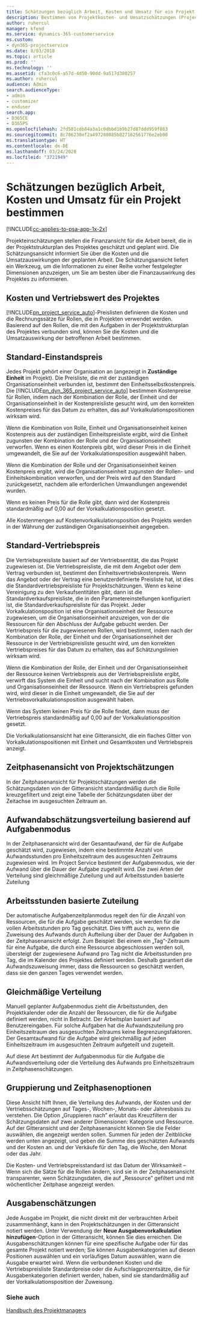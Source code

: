 ```yaml
---
title: Schätzungen bezüglich Arbeit, Kosten und Umsatz für ein Projekt bestimmen
description: Bestimmen von Projektkosten- und Umsatzschätzungen (Project Service)
author: ruhercul
manager: kfend
ms.service: dynamics-365-customerservice
ms.custom:
- dyn365-projectservice
ms.date: 8/03/2018
ms.topic: article
ms.prod: ''
ms.technology: ''
ms.assetid: cfa3c0c6-a57d-4d50-90dd-9a517d380257
ms.author: ruhercul
audience: Admin
search.audienceType:
- admin
- customizer
- enduser
search.app:
- D365CE
- D365PS
ms.openlocfilehash: 2fd581cdb84a3a1c0dbbd1b9b27d87ddd959f883
ms.sourcegitcommit: 8c786230ef2a497280885b827162561776e2eb00
ms.translationtype: HT
ms.contentlocale: de-DE
ms.lasthandoff: 03/24/2020
ms.locfileid: "3721949"
---
```

# <a name="determine-project-cost-and-revenue-estimates"></a>Schätzungen bezüglich Arbeit, Kosten und Umsatz für ein Projekt bestimmen 

[!INCLUDE[cc-applies-to-psa-app-1x-2x](../includes/cc-applies-to-psa-app-1x-2x.md)]

Projekteinschätzungen stellen die Finanzansicht für die Arbeit bereit, die in der Projektstrukturplan des Projektes geschätzt und geplant wird. Die Schätzungsansicht informiert Sie über die Kosten und die Umsatzauswirkungen der geplanten Arbeit. Die Schätzungsansicht liefert ein Werkzeug, um die Informationen zu einer Reihe vorher festgelegter Dimensionen anzuzeigen, um Sie am besten über die Finanzauswirkung des Projektes zu informieren.  
  
## <a name="cost-and-sales-value-of-the-project"></a>Kosten und Vertriebswert des Projektes  
[!INCLUDE[pn_project_service_auto](../includes/pn-project-service-auto.md)]-Preislisten definieren die Kosten und die Rechnungssätze für Rollen, die in Projekten verwendet werden. Basierend auf den Rollen, die mit den Aufgaben in der Projektstrukturplan des Projektes verbunden sind, können Sie die Kosten und die Umsatzauswirkung der betroffenen Arbeit bestimmen.  
  
## <a name="cost-price-defaulting"></a>Standard-Einstandspreis  
Jedes Projekt gehört einer Organisation an (angezeigt in **Zuständige Einheit** im Projekt). Die Preisliste, die mit der zuständigen Organisationseinheit verbunden ist, bestimmt den Einheitsselbstkostenpreis. Die [!INCLUDE[pn_dyn_365_project_service_auto](../includes/pn-dyn-365-project-service-auto.md)] bestimmen Kostenpreise für Rollen, indem nach der Kombination der Rolle, der Einheit und der Organisationseinheit in der Kostenpreisliste gesucht wird, um den korrekten Kostenpreises für das Datum zu erhalten, das auf Vorkalkulationspositionen wirksam wird.  
  
Wenn die Kombination von Rolle, Einheit und Organisationseinheit keinen Kostenpreis aus der zuständigen Einheitspreisliste ergibt, wird die Einheit zugunsten der Kombination der Rolle und der Organisationseinheit verworfen. Wenn es einen Kostenpreis gibt, wird dieser Preis in die Einheit umgewandelt, die Sie auf der Vorkalkulationsposition ausgewählt haben.  
  
Wenn die Kombination der Rolle und der Organisationseinheit keinen Kostenpreis ergibt, wird die Organisationseinheit zugunsten der Rollen- und Einheitskombination verworfen, und der Preis wird auf den Standard zurückgesetzt, nachdem alle erforderlichen Umwandlungen angewendet wurden.  
  
 Wenn es keinen Preis für die Rolle gibt, dann wird der Kostenpreis standardmäßig auf 0,00 auf der Vorkalkulationsposition gesetzt.  
  
 Alle Kostenmengen auf Kostenvorkalkulationsposition des Projekts werden in der Währung der zuständigen Organisationseinheit angegeben.  
  
## <a name="sales-price-defaulting"></a>Standard-Vertriebspreis  
Die Vertriebspreisliste basiert auf der Vertriebsentität, die das Projekt zugewiesen ist. Die Vertriebspreisliste, die mit dem Angebot oder dem Vertrag verbunden ist, bestimmt den Einheitsvertriebskostenpreis. Wenn das Angebot oder der Vertrag eine benutzerdefinierte Preisliste hat, ist dies die Standardvertriebspreisliste für Projektschätzungen. Wenn es keine Vereinigung zu den Verkaufsentitäten gibt, dann ist die Standardverkaufspreisliste, die in den Parametereinstellungen konfiguriert ist, die Standardverkaufspreisliste für das Projekt. Jeder Vorkalkulationsposition ist eine Organisationseinheit der Ressource zugewiesen, um die Organisationseinheit anzuzeigen, von der die Ressourcen für den Abschluss der Aufgabe gebucht werden. Der Vertriebspreis für die zugewiesenen Rollen, wird bestimmt, indem nach der Kombination der Rolle, der Einheit und der Organisationseinheit der Ressource in der Vertriebspreisliste gesucht wird, um den korrekten Vertriebspreises für das Datum zu erhalten, das auf Schätzungslinien wirksam wird.  
  
Wenn die Kombination der Rolle, der Einheit und der Organisationseinheit der Ressource keinen Vertriebspreis aus der Vertriebspreisliste ergibt, verwirft das System die Einheit und sucht nach der Kombination aus Rolle und Organisationseinheit der Ressource. Wenn ein Vertriebspreis gefunden wird, wird dieser in die Einheit umgewandelt, die Sie auf der Vertriebsvorkalkulationsposition ausgewählt haben.  
  
Wenn das System keinen Preis für die Rolle findet, dann muss der Vertriebspreis standardmäßig auf 0,00 auf der Vorkalkulationsposition gesetzt.  
  
Die Vorkalkulationsansicht hat eine Gitteransicht, die ein flaches Gitter von Vorkalkulationspositionen mit Einheit und Gesamtkosten und Vertriebspreis anzeigt.  
  
## <a name="time-phased-view-of-project-estimates"></a>Zeitphasenansicht von Projektschätzungen  
In der Zeitphasenansicht für Projektschätzungen werden die Schätzungsdaten von der Gitteransicht standardmäßig durch die Rolle kreuzgefiltert und zeigt eine Tabelle der Schätzungsdaten über der Zeitachse im ausgesuchten Zeitraum an.  
  
## <a name="effort-estimate-allocation-based-on-task-mode"></a>Aufwandabschätzungsverteilung basierend auf Aufgabenmodus  
In der Zeitphasenansicht wird der Gesamtaufwand, der für die Aufgabe geschätzt wird, zugewiesen, indem eine bestimmte Anzahl von Aufwandsstunden pro Einheitszeitraum des ausgesuchten Zeitraums zugewiesen wird. Im Project Service bestimmt der Aufgabenmodus, wie der Aufwand über die Dauer der Aufgabe zugeteilt wird. Die zwei Arten der Verteilung sind gleichmäßige Zuteilung und auf Arbeitsstunden basierte Zuteilung  
  
## <a name="work-hours-based-allocation"></a>Arbeitsstunden basierte Zuteilung  
Der automatische Aufgabenzeitplanmodus regelt den für die Anzahl von Ressourcen, die für die Aufgabe geschätzt werden, sie werden für die vollen Arbeitsstunden pro Tag geschätzt. Dies trifft auch zu, wenn die Zuweisung des Aufwands durch Aufteilung über der Dauer der Aufgaben in der Zeitphasenansicht erfolgt. Zum Beispiel: Bei einem ein „Tag”-Zeitraum für eine Aufgabe, die durch eine Ressource abgeschlossen werden soll, übersteigt der zugewiesene Aufwand pro Tag nicht die Arbeitsstunden pro Tag, die im Kalender des Projektes definiert werden. Deshalb garantiert die Aufwandszuweisung immer, dass die Ressourcen so geschätzt werden, dass sie den ganzen Tages verwendet werden.  
  
## <a name="even-distribution"></a>Gleichmäßige Verteilung  
Manuell geplanter Aufgabenmodus zieht die Arbeitsstunden, den Projektkalender oder die Anzahl der Ressourcen, die für die Aufgabe definiert werden, nicht in Betracht. Der Arbeitsplan basiert auf Benutzereingaben. Für solche Aufgaben hat die Aufwandszuteilung pro Einheitszeitraum des ausgesuchten Zeitraums keine Begrenzungsfaktoren. Der Gesamtaufwand für die Aufgabe wird gleichmäßig auf jeden Einheitszeitraum im ausgesuchten Zeitraum aufgeteilt und zugeteilt.  
  
Auf diese Art bestimmt der Aufgabenmodus für die Aufgabe die Aufwandsverteilung oder die Verteilung des Aufwands pro Einheitszeitraum in Zeitphasenschätzungen.  
  
## <a name="grouping-and-time-phasing-options"></a>Gruppierung und Zeitphasenoptionen  
Diese Ansicht hilft Ihnen, die Verteilung des Aufwands, der Kosten und der Vertriebsschätzungen auf Tages-, Wochen-, Monats- oder Jahresbasis zu verstehen. Die Option „Gruppieren nach” erlaubt das Kreuzfiltern der Schätzungsdaten auf zwei anderer Dimensionen: Kategorie und Ressource. Auf der Gitteransicht und der Zeitphasenansicht können Sie die Felder auswählen, die angezeigt werden sollen. Summen für jeden der Zeitblöcke werden unten angezeigt, und geben die Summe des geschätzten Aufwands und der Kosten an. und der Verkäufe für den Tag, die Woche, den Monat oder das Jahr.  
  
Die Kosten- und Vertriebspreisstandard ist das Datum der Wirksamkeit – Wenn sich die Sätze für die Rollen ändern, sind sie in der Zeitphasenansicht transparenter, wenn Schätzungsdaten, die auf „Ressource” gefiltert und mit wöchentlicher Zeitphase angezeigt werden.  
  
## <a name="expense-estimates"></a>Ausgabenschätzungen  
Jede Ausgabe im Projekt, die nicht direkt mit der verbrauchten Arbeit zusammenhängt, kann in den Projektschätzungen in der Gitteransicht notiert werden. Unter Verwendung der **Neue Ausgabenvorkalkulation hinzufügen**-Option in der Gitteransicht, können Sie dies erreichen. Die Ausgabenschätzungen können für eine spezifische Aufgabe oder für das gesamte Projekt notiert werden; Sie können Ausgabenkategorien auf diesen Positionen auswählen und ein vorläufiges Datum auswählen, wann die Ausgabe erwartet wird. Wenn die verbundenen Kosten und die Vertriebspreisliste Standardpreise oder die Aufschlagprozentsätze, die für Ausgabenkategorien definiert werden, haben, sind sie standardmäßig auf der Vorkalkulationsposition der Zuweisung.  
  
### <a name="see-also"></a>Siehe auch  
 [Handbuch des Projektmanagers](../project-service/project-manager-guide.md)
